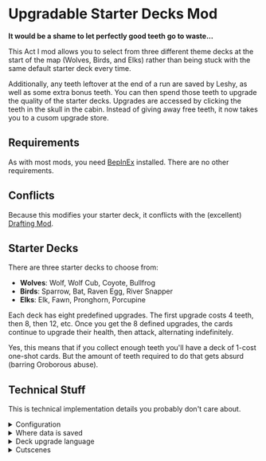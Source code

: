 # Upgradable Starter Decks Mod

**It would be a shame to let perfectly good teeth go to waste...**

This Act I mod allows you to select from three different theme decks at the start of the map (Wolves, Birds, and Elks) rather than being stuck with the same default starter deck every time.

Additionally, any teeth leftover at the end of a run are saved by Leshy, as well as some extra bonus teeth. You can then spend those teeth to upgrade the quality of the starter decks. Upgrades are accessed by clicking the teeth in the skull in the cabin. Instead of giving away free teeth, it now takes you to a cusom upgrade store.

## Requirements

As with most mods, you need [BepInEx](https://inscryption.thunderstore.io/package/BepInEx/BepInExPack_Inscryption/) installed. There are no other requirements.

## Conflicts

Because this modifies your starter deck, it conflicts with the (excellent) [Drafting Mod](https://inscryption.thunderstore.io/package/PortaMods/DraftingMod/).

## Starter Decks

There are three starter decks to choose from:

- **Wolves**: Wolf, Wolf Cub, Coyote, Bullfrog
- **Birds**: Sparrow, Bat, Raven Egg, River Snapper
- **Elks**: Elk, Fawn, Pronghorn, Porcupine

Each deck has eight predefined upgrades. The first upgrade costs 4 teeth, then 8, then 12, etc. Once you get the 8 defined upgrades, the cards continue to upgrade their health, then attack, alternating indefinitely. 

Yes, this means that if you collect enough teeth you'll have a deck of 1-cost one-shot cards. But the amount of teeth required to do that gets absurd (barring Oroborous abuse).

## Technical Stuff
This is technical implementation details you probably don't care about.

<details>
<summary>Configuration</summary>

The starter decks, deck evolutions, and cost to upgrade decks are all configurable. However, configuration is locked when the mod starts for the first time. You have to wipe your save (or use Chapter Select to restart Part 1) if you want configuration changes to take hold (or modify the save file)
</details>

<details>
<summary>Where data is saved</summary>

All data in your save file is stored in the 'introducedConsumables' list. You can search for 'infiniscryption' in the save file and you will list a list of key/value pairs, stored as 'key=value'. If you what comes after the '=' sign, be careful to follow the same pattern. And don't cheat to give yourself 10000 teeth; the decks will literally upgrade forever, and you'll end up with a deck full of one-shot wins. :)
</details>

<details>
<summary>Deck upgrade language</summary>

The upgrade paths for decks is stored in configuration (and the save file). They use a 'language' to describe how decks upgrade which allows the ugprade path to fit on a single line of text. Here is an example;

1=Wolf_Talking,3+2H&+WhackAMoleS,2=Alpha&+-1O,0+TailOnHitS,3+SharpS,2+-1O&+1H,0+DrawRabbitsS,1+FlyingS

This is a comma-separated list of ugprade instructions. Each instruction starts with a number (0-3) indicating which card gets upgraded. The second character tells if the card is getting replaced ('=') or improved ('+'). Multiple upgrades can happen at a time, using the '&' character.

- Replacement: Just list the card key name (e.g., 'WolfCub').
- Upgrade: The *last* character tells what you're changing. You can change blood cost ('B'), bone cost ('O'), attack ('A'), health ('H'), or add a sigil ('S').

So for example, if we want the first card in the deck to gain the 'Flying' sigil but lose one health, the command would be '1+FlyingS&+-1H'. Note that to lose a health the command still starts with a '+', because we are adding a modification. The modification has a '-1H' on it.
</details>

<details>
<summary>Cutscenes</summary>

Some of the game's cut scenes have been modified. Look in 'MetaCurrency_GainTeeth' for most of the code that does this.
</details>